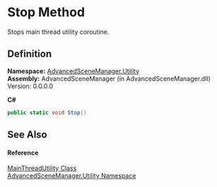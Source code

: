 # Stop Method


Stops main thread utility coroutine.



## Definition
**Namespace:** <a href="N_AdvancedSceneManager_Utility">AdvancedSceneManager.Utility</a>  
**Assembly:** AdvancedSceneManager (in AdvancedSceneManager.dll) Version: 0.0.0.0

**C#**
``` C#
public static void Stop()
```



## See Also


#### Reference
<a href="T_AdvancedSceneManager_Utility_MainThreadUtility">MainThreadUtility Class</a>  
<a href="N_AdvancedSceneManager_Utility">AdvancedSceneManager.Utility Namespace</a>  
